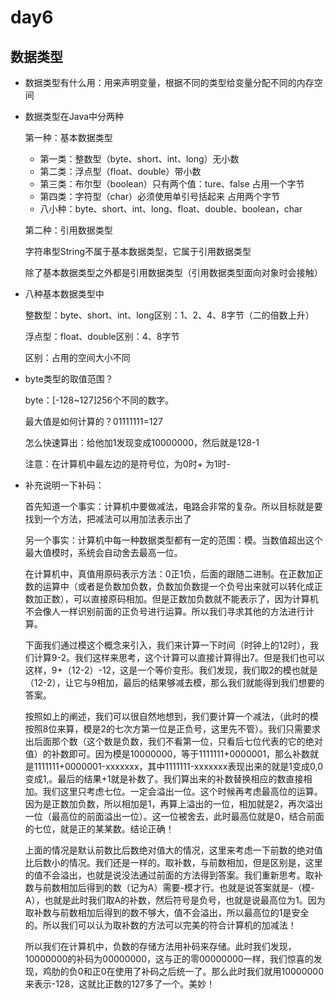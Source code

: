 # day6

## 数据类型

- 数据类型有什么用：用来声明变量，根据不同的类型给变量分配不同的内存空间

- 数据类型在Java中分两种

  第一种：基本数据类型

  - 第一类：整数型（byte、short、int、long）无小数
  - 第二类：浮点型（float、double）带小数
  - 第三类：布尔型（boolean）只有两个值：ture、false  占用一个字节
  - 第四类：字符型（char）必须使用单引号括起来   占用两个字节
  - 八小种：byte、short、int、long、float、double、boolean，char

  第二种：引用数据类型

  字符串型String不属于基本数据类型，它属于引用数据类型

  除了基本数据类型之外都是引用数据类型（引用数据类型面向对象时会接触）

- 八种基本数据类型中

  整数型：byte、short、int、long区别：1、2、4、8字节（二的倍数上升）

  浮点型：float、double区别：4、8字节

  区别：占用的空间大小不同

- byte类型的取值范围？

  byte：[-128~127]256个不同的数字。

  最大值是如何计算的？01111111=127	

  怎么快速算出：给他加1发现变成10000000，然后就是128-1

  注意：在计算机中最左边的是符号位，为0时+	为1时-

  

- 补充说明一下补码：

  首先知道一个事实：计算机中要做减法，电路会非常的复杂。所以目标就是要找到一个方法，把减法可以用加法表示出了

  另一个事实：计算机中每一种数据类型都有一定的范围：模。当数值超出这个最大值模时，系统会自动舍去最高一位。

  在计算机中，真值用原码表示方法：0正1负，后面的跟随二进制。在正数加正数的运算中（或者是负数加负数，负数加负数提一个负号出来就可以转化成正数加正数），可以直接原码相加。但是正数加负数就不能表示了，因为计算机不会像人一样识别前面的正负号进行运算。所以我们寻求其他的方法进行计算。

  下面我们通过模这个概念来引入，我们来计算一下时间（时钟上的12时），我们计算9-2。我们这样来思考，这个计算可以直接计算得出7。但是我们也可以这样，9+（12-2）-12，这是一个等价变形。我们发现，我们取2的模也就是（12-2），让它与9相加，最后的结果够减去模，那么我们就能得到我们想要的答案。

  按照如上的阐述，我们可以很自然地想到，我们要计算一个减法，（此时的模按照8位来算，模是2的七次方第一位是正负号，这里先不管）。我们只需要求出后面那个数（这个数是负数，我们不看第一位，只看后七位代表的它的绝对值）的补数即可。因为模是10000000，等于1111111+0000001，那么补数就是1111111+0000001-xxxxxxx，其中1111111-xxxxxxx表现出来的就是1变成0,0变成1,。最后的结果+1就是补数了。我们算出来的补数替换相应的数直接相加。我们这里只考虑七位。一定会溢出一位。这个时候再考虑最高位的运算。因为是正数加负数，所以相加是1，再算上溢出的一位，相加就是2，再次溢出一位（最高位的前面溢出一位）。这一位被舍去，此时最高位就是0，结合前面的七位，就是正的某某数。结论正确！

  上面的情况是默认前数比后数绝对值大的情况，这里来考虑一下前数的绝对值比后数小的情况。我们还是一样的。取补数，与前数相加，但是区别是，这里的值不会溢出，也就是说没法通过前面的方法得到答案。我们重新思考。取补数与前数相加后得到的数（记为A）需要-模才行。也就是说答案就是-（模-A），也就是此时我们取A的补数，然后符号是负号，也就是说最高位为1。因为取补数与前数相加后得到的数不够大，值不会溢出，所以最高位的1是安全的。所以我们可以认为取补数的方法可以完美的符合计算机的加减法！

  所以我们在计算机中，负数的存储方法用补码来存储。此时我们发现，10000000的补码为00000000，这与正的零00000000一样，我们惊喜的发现，鸡肋的负0和正0在使用了补码之后统一了。那么此时我们就用10000000来表示-128，这就比正数的127多了一个。美妙！